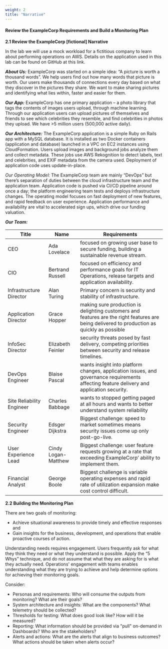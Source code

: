 ```yaml
---
weight: 2
title: "Narrative"
---
```


#### Review the ExampleCorp Requirements and Build a Monitoring Plan 
 
**2.1 Review the ExampleCorp \[fictional\] Narrative** 
 
In the lab we will use a mock workload for a fictitious company to learn about performing operations on AWS. Details on the application used in this lab can be found on GitHub at this link. 
 
__*About Us:*__ ExampleCorp was started on a simple idea: “A picture is worth a thousand words”. We help users find out how many words that picture is worth. Our users make thousands of connections every day based on what they discover in the pictures they share. We want to make sharing pictures and identifying what lies within, faster and easier for them. 
 
__*Our App:*__ ExampleCorp has one primary application – a photo library that tags the contents of images users upload, through machine learning. Through our application users can upload pictures of themselves and friends to see which celebrities they resemble, and find celebrities in photos they upload. We have >5 million users (500,000 active daily). 
 
__*Our Architecture:*__ The ExampleCorp application is a simple Ruby on Rails app with a MySQL database. It is installed as two Docker containers (application and database) launched in a VPC on EC2 instances using CloudFormation. Users upload images and background jobs analyze them and collect metadata. These jobs use AWS Rekognition to detect labels, text and celebrities, and EXIF metadata from the camera used. Deployment of application code uses update-in-place. 
 
*Our Operating Model:* The ExampleCorp team are mainly “DevOps” but there’s separation of duties between the cloud infrastructure team and the application team. Application code is pushed via CI/CD pipeline around once a day; the platform engineering team tests and deploys infrastructure changes. The operating model focuses on fast deployment of new features, and rapid feedback on user experience. Application performance and availability are vital to accelerated sign ups, which drive our funding valuation. 
 
__*Our Team:*__ 
 
| Title | Name |   Requirements |
|-------|------|----------------|
| CEO | Ada Lovelace | focused on growing user base to secure funding, building a sustainable revenue stream. |
| CIO | Bertrand Russell | focused on efficiency and performance goals for IT Operations, release targets and application availability. | 
| Infrastructure Director | Alan Turing | Primary concern is security and stability of infrastructure. | 
| Application Director | Grace Hopper | making sure production is delighting customers and features are the right features are being delivered to production as quickly as possible | 
| InfoSec Director | Elizabeth Feinler | security threats posed by fast delivery, competing priorities between security and release timelines. | 
| DevOps Engineer | Blaise Pascal | wants insight into platform changes, application issues, and governance requirements affecting feature delivery and application security. | 
| Site Reliability Engineer | Charles Babbage | wants to stopped getting paged at all hours and wants to better understand system reliability 
| Security Engineer | Edsger Dijkstra | Biggest challenge: speed to market sometimes means security issues come up only post-go-live. 
| User Experience Lead | Cindy Logan-Matthew | Biggest challenge: user feature requests growing at a rate that exceeding ExampleCorp’ ability to implement them. | 
| Financial Analyst | George Boole | Biggest challenge is variable operating expenses and rapid rate of utilization expansion make cost control difficult. |
 
**2.2 Building the Monitoring Plan** 
 
There are two goals of monitoring: 
- Achieve situational awareness to provide timely and effective responses and 
- Gain insights for the business, development, and operations that enable proactive courses of action. 
 
Understanding needs requires engagement. Users frequently ask for what they think they need or what they understand is possible. Apply the “5 Whys” technique, and do not assume that what they are asking for is what they actually need. Operations' engagement with teams enables understanding what they are trying to achieve and help determine options for achieving their monitoring goals. 
 
Consider: 
 
- Personas and requirements: Who will consume the outputs from monitoring? What are their goals? 
- System architecture and insights: What are the components? What telemetry should be collected? 
- Thresholds for testing: What does good look like? How will it be measured? 
- Reporting: What information should be provided via "pull" on-demand in Dashboards? Who are the stakeholders? 
- Alerts and actions: What are the alerts that align to business outcomes? What actions should be taken when alerts occur? 

 
